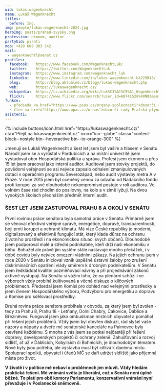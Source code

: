 ```yaml
---
uid: lukas.wagenknecht
name: Lukáš Wagenknecht
titles:
  before: Ing.
img: people/lukas-wagenknecht-2024.jpg
heroImg: posts/praha8-zvysky.png
profession: ekonom, auditor
partyUid: pirati
mob: +420 608 303 542
mail:
 - wagenknechtl@senat.cz
profiles:
  facebook:   https://www.facebook.com/WagenknechtLuk/
  twitter:    https://twitter.com/WagenknechtLuk
  instagram:  https://www.instagram.com/wagenknecht_luk
  linkedin:   https://www.linkedin.com/in/lukas-wagenknecht-b4229813/
  blog:       http://blog.aktualne.cz/blogy/lukas-wagenknecht.php
  web:        https://lukaswagenknecht.cz/
  wikipedia:  https://cs.wikipedia.org/wiki/Luk%C3%A1%C5%A1_Wagenknecht
  flickr:     https://www.flickr.com/search/?user_id=68741528%40N03&sort=date-taken-desc&view_all=1&text=luk%C3%A1%C5%A1%20wagenknecht
funkce:
  - předseda <a href="https://www.psas.cz/organy-spolecnosti">dozorčí rady Pražské služby, a.s.</a>
  - člen <a href="https://www.ppas.cz/o-nas">dozorčí rady Pražská plynárenská, a.s.</a>
asistenti:
---
```

<div class="mb-4">
{% include buttons/icon.html href="https://lukaswagenknecht.cz/" cta="Přejít na lukaswagenknecht.cz" icon="ico--globe" class="content-block--nostyle btn--hoveractive btn--to-orange-300" %}
</div>

Jmenuji se Lukáš Wagenknecht a šest let jsem byl vaším a hlasem v Senátu. Narodil jsem se a vyrůstal v Pardubicích a na místní univerzitě jsem vystudoval obor Hospodářská politika a správa. Profesí jsem ekonom a přes 15 let jsem pracoval jako interní auditor. Auditoval jsem stovky projektů, do povědomí veřejnosti se asi nejvíce zapsalo odhalení zmanipulovaných dotací v operačním programu Severozápad, nebo audit výstavby metra A v Praze. V roce 2015 jsem byl oceněný cenou za odvahu od Nadačního fondu proti korupci za své dlouhodobé nekompromisní postoje v roli auditora. Ve volném čase rád chodím do posilovny, na kolo a v zimě lyžuji. Na dvou vysokých školách přednáším předmět Interní audit.

### ŠEST LET JSEM ZASTUPOVAL PRAHU 8 A OKOLÍ V SENÁTU
První rovinou práce senátora byla samotná práce v Senátu. Primárně jsem se věnoval efektivní veřejné správě, energetice, dopravě, transparentnosti, boji proti korupci a ochraně klimatu. Má vize České republiky je moderní, digitalizovaný a efektivně fungující stát, který klade důraz na ochranu životního prostředí i na ekonomickou situaci svých občanů. Dlouhodobě jsem podporoval malé a střední podnikatele, kteří drží naši ekonomiku v běhu. Bohužel ale právě jim systém stále nastavuje mnoho překážek, i v době covidu byly nejvíce omezeni vládními zákazy. Na jejich ochranu jsem v roce 2020 v Senátu inicioval vznik úspěšné ústavní žaloby pro zrušení diskriminačních opatření vlády směrem k drobným podnikatelům. V Senátu jsem ředkláddal kvalitní pozměňovací návrhy a při projednávání zákonů aktivně vystupuji. Na Senátu si vážím toho, že na plenární schůzi i ve výborech vždy probíhá kultivovaná a věcná diskuze o klíčových problémech. Předsedal jsem Komisi pro dohled nad veřejnými prostředky a jsem členem Hospodářského výboru, Podvýboru pro energetiku a dopravu a Komise pro sdělovací prostředky. 

Druhá rovina práce senátora probíhala v obvodu, za který jsem byl zvolen - tedy za Prahu 8, Prahu 18 - Letňany, Dolní Chabry, Čakovice, Ďáblice a Březiněves. Fungoval jsem jako ombudsman místních obyvatel a pomáhal při řešení jejich problémů. Vždy jsem byl otevřen diskuzi, rád slyšel vaše názory a nápady a dveře mé senátorské kanceláře na Palmovce byly otevřené každému. S mnoha z vás jsem se potkal nejčastěji při řešení dopravy, developerských projektů či ochrany zeleně. Zahušťování a rozvoj sídlišť, ať už v Ďáblicích, Kobylisích či Bohnicích, je dlouhodobým tématem. Nové byty jsou potřeba, ale výstavba musí být citlivá k danému místu. Spoluprací spolků, obyvatel i úřadů MČ se daří udržet sídliště jako příjemná místa pro život.

**V životě i v politice mě nebaví o problémech jen mluvit. Vždy hledám praktická řešení. Mé vnímání světa je liberální, což v Senátu není úplně běžné. To platí pro obě komory Parlamentu, konzervativní vnímání nyní převažuje i v Poslanecké sněmovně.**
